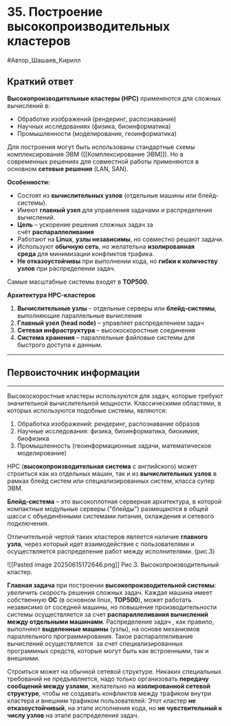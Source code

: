 # 35. Построение высокопроизводительных кластеров

#Автор_Шашаев_Кирилл 

## Краткий ответ

**Высокопроизводительные кластеры (HPC)** применяются для сложных вычислений в:
- Обработке изображений (рендеринг, распознавание)
- Научных исследованиях (физика, биоинформатика)
- Промышленности (моделирование, геоинформатика)

Для построения могут быть использованы стандартные схемы комплексирования ЭВМ ([[Комплексирование ЭВМ]]). Но в современных решениях для совместной работы применяются в основном **сетевые решения** (LAN, SAN).

**Особенности:**
- Состоят из **вычислительных узлов** (отдельные машины или блейд-системы).
- Имеют **главный узел** для управления задачами и распределения вычислений.
- **Цель** – ускорение решения сложных задач за счёт **распараллеливания**
- Работают на **Linux**, **узлы независимы**, но совместно решают задачи.
- Используют **обычную сеть**, но желательна **изолированная среда** для минимизации конфликтов трафика.
- **Не отказоустойчивы** при выполнении кода, но **гибки к количеству узлов** при распределении задач.

Самые масштабные системы входят в **TOP500**.

**Архитектура HPC-кластеров**
1. **Вычислительные узлы** – отдельные серверы или **блейд-системы**, выполняющие параллельные вычисления
2. **Главный узел (head node)** – управляет распределением задач
3. **Сетевая инфраструктура** – высокоскоростные соединения
4. **Система хранения** – параллельные файловые системы для быстрого доступа к данным.

---
## Первоисточник информации
---
Высокоскоростные кластеры используются для задач, которые требуют значительной вычислительной мощности. Классическими областями, в которых используются подобные системы, являются:
1. Обработка изображений: рендеринг, распознавание образов
2. Научные исследования: физика, биоинформатика, биохимия, биофизика
3. Промышленность (геоинформационные задачи, математическое моделирование)

HPC (**высокопроизводительная система** с английского) может строиться как из отдельных машин, так и из **вычислительных узлов** в рамках блейд систем или специализированных систем, класса супер ЭВМ.

**Блейд-система** – это высокоплотная серверная архитектура, в которой компактные модульные серверы ("блейды") размещаются в общей шасси с объединёнными системами питания, охлаждения и сетевого подключения.

Отличительной чертой таких кластеров является наличие **главного узла**, через который идет взаимодействие с пользователями и осуществляется распределение работ между исполнителями. (рис.3)

![[Pasted image 20250615172646.png]]
Рис.3. Высокопроизводительный кластер.

**Главная задача** при построении **высокопроизводительной системы**: *увеличить скорость* решения сложных задач. Каждая машина имеет собственную **ОС** (в основном linux, **TOP500**), может работать независимо от соседней машины, но повышение производительности системы осуществляется за счет **распараллеливания вычислений между отдельными машинами**. Распределение задач , как правило, выполняют **выделенные машины** (узлы), на основе механизмов параллельного программирования. Такое распараллеливание вычислений осуществляется  за счет специализированных программных средств, которые могут быть как встроенными, так и внешними.

Строиться может на обычной сетевой структуре. Никаких специальных требований не предъявляется, надо только организовать **передачу сообщений между узлами**, желательно на **изолированной сетевой структуре**, чтобы не создавать конфликтов между трафиком внутри кластера и внешним трафиком пользователей. Этот кластер **не отказоустойчивый**, на этапе исполнения кода, но **не чувствительный к числу узлов** на этапе распределения задач.